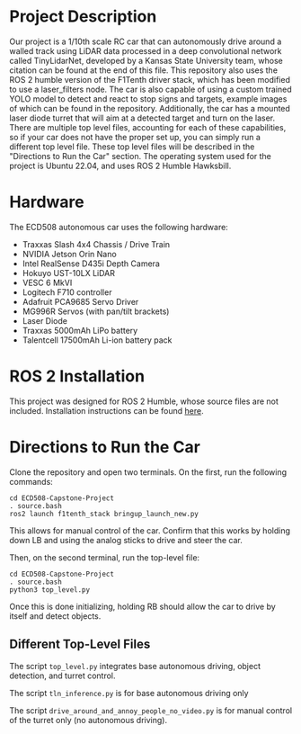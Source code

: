 # Project Description
 Our project is a 1/10th scale RC car that can autonomously drive around a walled track using LiDAR data processed in a deep convolutional network called TinyLidarNet, developed by a Kansas State University team, whose citation can be found at the end of this file. This repository also uses the ROS 2 humble version of the F1Tenth driver stack, which has been modified to use a laser_filters node. The car is also capable of using a custom trained YOLO model to detect and react to stop signs and targets, example images of which can be found in the repository. Additionally, the car has a mounted laser diode turret that will aim at a detected target and turn on the laser. There are multiple top level files, accounting for each of these capabilities, so if your car does not have the proper set up, you can simply run a different top level file. These top level files will be described in the "Directions to Run the Car" section. The operating system used for the project is Ubuntu 22.04, and uses ROS 2 Humble Hawksbill.

# Hardware
The ECD508 autonomous car uses the following hardware:
- Traxxas Slash 4x4 Chassis / Drive Train
- NVIDIA Jetson Orin Nano
- Intel RealSense D435i Depth Camera
- Hokuyo UST-10LX LiDAR
- VESC 6 MkVI
- Logitech F710 controller
- Adafruit PCA9685 Servo Driver
- MG996R Servos (with pan/tilt brackets)
- Laser Diode
- Traxxas 5000mAh LiPo battery
- Talentcell 17500mAh Li-ion battery pack

# ROS 2 Installation
This project was designed for ROS 2 Humble, whose source files are not included. Installation instructions can be found [here](https://docs.ros.org/en/humble/Installation.html).

# Directions to Run the Car
Clone the repository and open two terminals. On the first, run the following commands:
```
cd ECD508-Capstone-Project
. source.bash
ros2 launch f1tenth_stack bringup_launch_new.py
```
This allows for manual control of the car. Confirm that this works by holding down LB and using the analog sticks to drive and steer the car.

Then, on the second terminal, run the top-level file:
```
cd ECD508-Capstone-Project
. source.bash
python3 top_level.py
```
Once this is done initializing, holding RB should allow the car to drive by itself and detect objects.

## Different Top-Level Files
The script `top_level.py` integrates base autonomous driving, object detection, and turret control.

The script `tln_inference.py` is for base autonomous driving only

The script `drive_around_and_annoy_people_no_video.py` is for manual control of the turret only (no autonomous driving).
